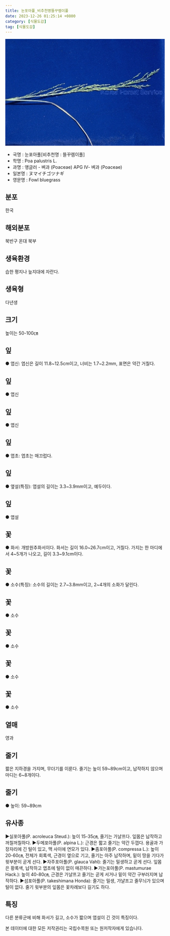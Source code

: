 ```yaml
---
title: 눈포아풀_비추천명뜰꾸렘이풀
date: 2023-12-26 01:25:14 +0800
category: [식물도감]
tag: [식물도감]
---
```




![눈포아풀[비추천명 : 뜰꾸렘이풀]](/assets/img/fileUpload/plants/basic/Gramineae/Poa/14681/1_th2.JPG)
- 국명 : 눈포아풀[비추천명 : 뜰꾸렘이풀]
- 학명 : Poa palustris L.
- 과명 : 앵글러 - 벼과 (Poaceae) APG Ⅳ- 벼과 (Poaceae)
- 일본명 : ヌマイチゴツナギ
- 영문명 : Fowl bluegrass


## 분포
한국
## 해외분포
북반구 온대 북부
## 생육환경
습한 평지나 늪지대에 자란다.
## 생육형
다년생
## 크기
높이는 50-100㎝
## 잎
● 엽신: 엽신은 길이 11.8~12.5cm이고, 너비는 1.7~2.2mm, 표면은 약간 거칠다.
## 잎
● 엽신
## 잎
● 엽신
## 잎
● 엽초: 엽초는 매끄럽다.
## 잎
● 옆설(특징): 엽설의 길이는 3.3~3.9mm이고, 예두이다.
## 잎
● 엽설
## 꽃
● 화서: 개방원추화서이다. 화서는 길이 16.0~26.7cm이고, 거칠다. 가지는 한 마디에서 4~5개가 나오고, 길이 3.3~9.1cm이다.
## 꽃
● 소수(특징): 소수의 길이는 2.7~3.8mm이고, 2~4개의 소화가 달린다.
## 꽃
● 소수
## 꽃
● 소수
## 꽃
● 소수
## 꽃
● 소수
## 열매
영과
## 줄기
짧은 지하경을 가지며, 무더기를 이룬다. 줄기는 높이 59~89cm이고, 납작하지 않으며 마디는 6~8개이다.
## 줄기
● 높이: 59~89cm
## 유사종
▶실포아풀(P. acroleuca Steud.): 높이 15-35㎝, 줄기는 가냘프다. 잎몸은 납작하고 꺼칠꺼칠하다.
▶두메포아풀(P. alpina L.): 근경은 짧고 줄기는 약간 두껍다. 용골과 가장자리에 긴 털이 있고, 맥 사이에 연모가 있다.
▶좀포아풀(P. compressa L.): 높이 20-60㎝, 전체가 회록색, 근경이 옆으로 기고, 줄기는 아주 납작하며, 밑이 땅을 기다가 윗부분이 곧게 선다. 
▶자주포아풀(P. glauca Vahl): 줄기는 밀생하고 곧게 선다. 잎몸은 황록색, 납작하고 엽초에 털이 없이 매끈하다. 
▶가는포아풀(P. mastumurae Hack.): 높이 40-80㎝, 근경은 가냘프고 줄기는 곧게 서거나 밑이 약간 구부러지며 납작하다. 
▶섬포아풀(P. takeshimana Honda): 줄기는 밀생, 가냘프고 줄무늬가 있으며 털이 없다. 줄기 윗부분의 잎몸은 꽃차례보다 길기도 하다.
## 특징
다른 분류군에 비해 화서가 길고, 소수가 짧으며 엽설이 긴 것이 특징이다.






본 데이터에 대한 모든 저작권리는 국립수목원 또는 원저작자에게 있습니다.
